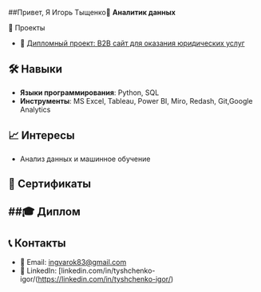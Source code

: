 ##Привет, Я Игорь Тыщенко👋
**Аналитик данных**

🚀 Проекты
- 🌟 [Дипломный проект: B2B сайт для оказания юридических услуг]()  
 
## 🛠️ Навыки
- **Языки программирования**: Python, SQL  
- **Инструменты**: MS Excel, Tableau, Power BI, Miro, Redash, Git,Google Analytics

## 📈 Интересы
- Анализ данных и машинное обучение

## 📂 Cертификаты


##🎓 Диплом
-

## 📞 Контакты
- 📧 Email: [ingvarok83@gmail.com](mailto:your.email@example.com)
- 💼 LinkedIn: [linkedin.com/in/tyshchenko-igor/(https://linkedin.com/in/tyshchenko-igor/)

